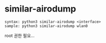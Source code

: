 # similar-airodump

```
syntax: python3 similar-airodump <interface>
sample: python3 similar-airodump wlan0
```
root 권한 필요...
